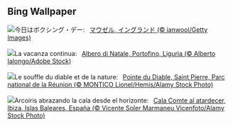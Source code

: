 ## Bing Wallpaper
![](https://www.bing.com/th?id=OHR.MouseholeXmas_JA-JP0779815955_UHD.jpg&w=1000)今日はボクシング・デー:&nbsp;&ensp;[マウゼル, イングランド (© ianwool/Getty Images)](https://www.bing.com/th?id=OHR.MouseholeXmas_JA-JP0779815955_UHD.jpg)
<br><br/>
![](https://www.bing.com/th?id=OHR.ChristmasSeason_IT-IT9715464696_UHD.jpg&w=1000)La vacanza continua:&nbsp;&ensp;[Albero di Natale, Portofino, Liguria (© Alberto Ialongo/Adobe Stock)](https://www.bing.com/th?id=OHR.ChristmasSeason_IT-IT9715464696_UHD.jpg)
<br><br/>
![](https://www.bing.com/th?id=OHR.PointeDiable_FR-FR3649413809_UHD.jpg&w=1000)Le souffle du diable et de la nature:&nbsp;&ensp;[Pointe du Diable, Saint Pierre, Parc national de la Réunion (© MONTICO Lionel/Hemis/Alamy Stock Photo)](https://www.bing.com/th?id=OHR.PointeDiable_FR-FR3649413809_UHD.jpg)
<br><br/>
![](https://www.bing.com/th?id=OHR.SaintStephensDay_ES-ES9179048163_UHD.jpg&w=1000)Arcoíris abrazando la cala desde el horizonte:&nbsp;&ensp;[Cala Comte al atardecer, Ibiza, Islas Baleares, España (© Vicente Soler Marmaneu Vicenfoto/Alamy Stock Photo)](https://www.bing.com/th?id=OHR.SaintStephensDay_ES-ES9179048163_UHD.jpg)
<br><br/>
